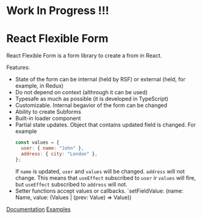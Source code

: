 # Work In Progress !!!

# React Flexible Form

React Flexible Form is a form library to create a from in React.

Features:

- State of the form can be internal (held by RSF) or external (held, for example, in Redux)
- Do not depend on context (althrough it can be used)
- Typesafe as much as possible (it is developed in TypeScript)
- Customizable. Internal begavior of the form can be changed
- Ability to create Subforms
- Built-in loader component
- Partial state updates. Object that contains updated field is changed.
  For example
  ```jsx
  const values = {
    user: { name: "John" },
    address: { city: "London" },
  };
  ```
  If `name` is updated, `user` and `values` will be changed. `address` will not change.
  This means that `useEffect` subscribed to `user` ir `values` will fire, but `useEffect` subscribed to `address` will not.
- Setter functions accept values or callbacks. `setFieldValue: (name: Name, value: (Values | (prev: Value) => Value))

[Documentation]()
[Examples]()
